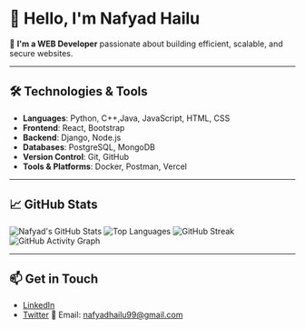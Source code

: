 # 👋 Hello, I'm Nafyad Hailu

🎯 **I'm a WEB Developer** passionate about building efficient, scalable, and secure websites.

---

## 🛠️ Technologies & Tools

- **Languages**: Python, C++,Java, JavaScript, HTML, CSS
- **Frontend**: React, Bootstrap
- **Backend**: Django, Node.js
- **Databases**: PostgreSQL, MongoDB
- **Version Control**: Git, GitHub
- **Tools & Platforms**: Docker, Postman, Vercel

---

## 📈 GitHub Stats

![Nafyad's GitHub Stats](https://github-readme-stats.vercel.app/api?username=Nafya611&show_icons=true&theme=radical)
![Top Languages](https://github-readme-stats.vercel.app/api/top-langs/?username=Nafya611&layout=compact&theme=dark)
![GitHub Streak](https://streak-stats.demolab.com/?user=Nafya611&theme=dark&hide_border=true)
![GitHub Activity Graph](https://github-readme-activity-graph.vercel.app/graph?username=Nafya611&theme=github-compact)


---

## 📫 Get in Touch

- [LinkedIn](https://www.linkedin.com/in/nafyad430/)
- [Twitter](https://x.com/Nafy430)
📧 Email: [nafyadhailu99@gmail.com](mailto:nafyadhailu99@gmail.com)
